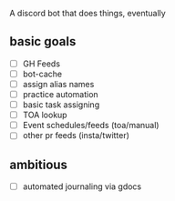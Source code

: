 A discord bot that does things, eventually


## basic goals
- [ ] GH Feeds
- [ ] bot-cache
- [ ] assign alias names
- [ ] practice automation
- [ ] basic task assigning
- [ ] TOA lookup
- [ ] Event schedules/feeds (toa/manual)
- [ ] other pr feeds (insta/twitter)

## ambitious
- [ ] automated journaling via gdocs